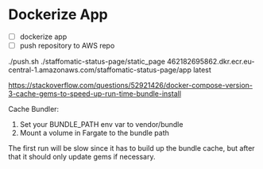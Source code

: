 # Dockerize App

- [ ] dockerize app
- [ ] push repository to AWS repo

./push.sh ./staffomatic-status-page/static_page 462182695862.dkr.ecr.eu-central-1.amazonaws.com/staffomatic-status-page/app latest


https://stackoverflow.com/questions/52921426/docker-compose-version-3-cache-gems-to-speed-up-run-time-bundle-install


Cache Bundler:

1. Set your BUNDLE_PATH env var to vendor/bundle
2. Mount a volume in Fargate to the bundle path

The first run will be slow since it has to build up the bundle cache, but after that it should only update gems if necessary.

